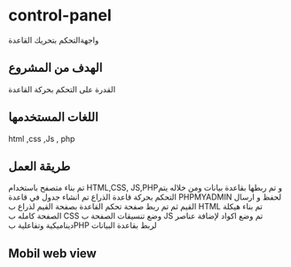 # control-panel
واجهةالتحكم بتحريك القاعدة
## الهدف من المشروع 
القدرة على التحكم بحركة القاعدة
## اللغات المستخدمها 
html ,css ,Js , php
## طريقة العمل
تم بناء متصفح باستخدام HTML,CSS, JS,PHPو تم ربطها بقاعدة بيانات ومن خلاله يتم التحكم بحركة قاعدة الذراع  تم انشاء جدول في قاعدة PHPMYADMIN  لحفظ و ارسال القيم ثم تم ربط صفحة تحكم القاعدة بصفحة القيم لذراع 
ب HTML
تم بناء هيكلة الصفحة كامله
ب CSS
وضع تنسيقات الصفحة 
ب JS
تم وضع اكواد لإضافة عناصر ديناميكية وتفاعلية
بPHP
لربط بقاعدة البيانات
## Mobil web view
